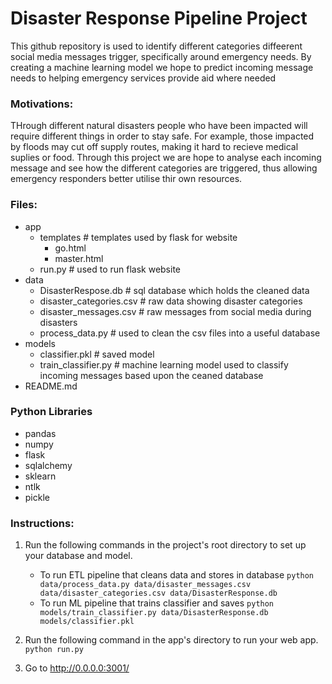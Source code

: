 # Disaster Response Pipeline Project

This github repository is used to identify different categories diffeerent social media messages trigger, specifically around emergency needs.  By creating a machine learning model we hope to predict incoming message needs to helping emergency services provide aid where needed

### Motivations:
THrough different natural disasters people who have been impacted will require different things in order to stay safe.  For example, those impacted by floods may cut off supply routes, making it hard to recieve medical suplies or food.  Through this project we are hope to analyse each incoming message and see how the different categories are triggered, thus allowing emergency responders better utilise thir own resources.

### Files:
* app
	* templates # templates used by flask for website
		* go.html
		* master.html
	* run.py # used to run flask website
* data
	* DisasterRespose.db # sql database which holds the cleaned data
	* disaster_categories.csv # raw data showing disaster categories
	* disaster_messages.csv # raw messages from social media during disasters
	* process_data.py # used to clean the csv files into a useful database
* models
	* classifier.pkl # saved model
	* train_classifier.py # machine learning model used to classify incoming messages based upon the ceaned database
* README.md


### Python Libraries
* pandas
* numpy
* flask
* sqlalchemy
* sklearn
* ntlk
* pickle

### Instructions:
1. Run the following commands in the project's root directory to set up your database and model.

    - To run ETL pipeline that cleans data and stores in database
        `python data/process_data.py data/disaster_messages.csv data/disaster_categories.csv data/DisasterResponse.db`
    - To run ML pipeline that trains classifier and saves
        `python models/train_classifier.py data/DisasterResponse.db models/classifier.pkl`

2. Run the following command in the app's directory to run your web app.
    `python run.py`

3. Go to http://0.0.0.0:3001/
